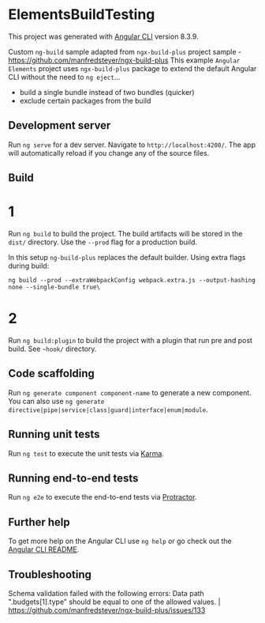 # ElementsBuildTesting

This project was generated with [Angular CLI](https://github.com/angular/angular-cli) version 8.3.9.

Custom `ng-build` sample adapted from `ngx-build-plus` project sample - https://github.com/manfredsteyer/ngx-build-plus
This example `Angular Elements` project uses `ngx-build-plus` package to extend the default Angular CLI without the need to `ng eject`...

 - build a single bundle instead of two bundles (quicker)
 - exclude certain packages from the build
 

## Development server

Run `ng serve` for a dev server. Navigate to `http://localhost:4200/`. The app will automatically reload if you change any of the source files.

## Build

# 1

Run `ng build` to build the project. The build artifacts will be stored in the `dist/` directory. Use the `--prod` flag for a production build.

In this setup `ng-build-plus` replaces the default builder. Using extra flags during build:

```
ng build --prod --extraWebpackConfig webpack.extra.js --output-hashing none --single-bundle true\

```

# 2 

Run `ng build:plugin` to build the project with a plugin that run  pre and post build. See `~hook/` directory. 

## Code scaffolding

Run `ng generate component component-name` to generate a new component. You can also use `ng generate directive|pipe|service|class|guard|interface|enum|module`.



## Running unit tests

Run `ng test` to execute the unit tests via [Karma](https://karma-runner.github.io).

## Running end-to-end tests

Run `ng e2e` to execute the end-to-end tests via [Protractor](http://www.protractortest.org/).

## Further help

To get more help on the Angular CLI use `ng help` or go check out the [Angular CLI README](https://github.com/angular/angular-cli/blob/master/README.md).

## Troubleshooting

Schema validation failed with the following errors:
  Data path ".budgets[1].type" should be equal to one of the allowed values. | https://github.com/manfredsteyer/ngx-build-plus/issues/133


